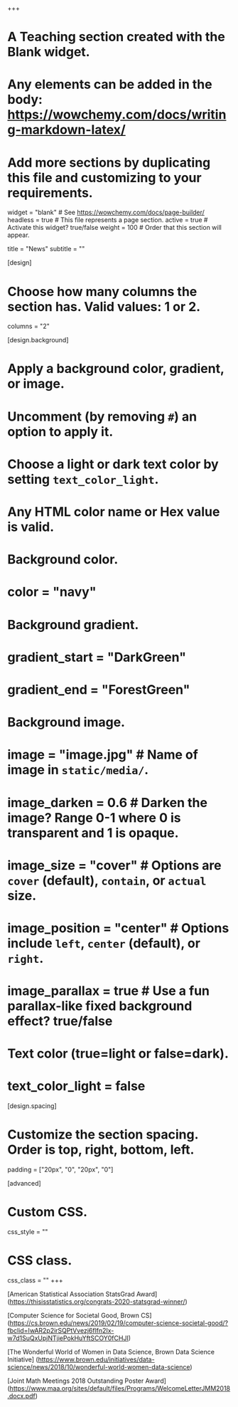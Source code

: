 +++
# A Teaching section created with the Blank widget.
# Any elements can be added in the body: https://wowchemy.com/docs/writing-markdown-latex/
# Add more sections by duplicating this file and customizing to your requirements.

widget = "blank"  # See https://wowchemy.com/docs/page-builder/
headless = true  # This file represents a page section.
active = true  # Activate this widget? true/false
weight = 100  # Order that this section will appear.

title = "News"
subtitle = ""

[design]
  # Choose how many columns the section has. Valid values: 1 or 2.
  columns = "2"

[design.background]
  # Apply a background color, gradient, or image.
  #   Uncomment (by removing `#`) an option to apply it.
  #   Choose a light or dark text color by setting `text_color_light`.
  #   Any HTML color name or Hex value is valid.

  # Background color.
  # color = "navy"
  
  # Background gradient.
  # gradient_start = "DarkGreen"
  # gradient_end = "ForestGreen"
  
  # Background image.
  # image = "image.jpg"  # Name of image in `static/media/`.
  # image_darken = 0.6  # Darken the image? Range 0-1 where 0 is transparent and 1 is opaque.
  # image_size = "cover"  #  Options are `cover` (default), `contain`, or `actual` size.
  # image_position = "center"  # Options include `left`, `center` (default), or `right`.
  # image_parallax = true  # Use a fun parallax-like fixed background effect? true/false
  
  # Text color (true=light or false=dark).
  # text_color_light = false

[design.spacing]
  # Customize the section spacing. Order is top, right, bottom, left.
  padding = ["20px", "0", "20px", "0"]

[advanced]
 # Custom CSS. 
 css_style = ""
 
 # CSS class.
 css_class = ""
+++

[American Statistical Association StatsGrad Award] (https://thisisstatistics.org/congrats-2020-statsgrad-winner/)

[Computer Science for Societal Good, Brown CS] (https://cs.brown.edu/news/2019/02/19/computer-science-societal-good/?fbclid=IwAR2p2irSQPtVvezj6flfn2Ix-w7d1SuQxUpjNTjiePokHuYftSCOY0fCHJI)

[The Wonderful World of Women in Data Science, Brown Data Science Initiative] (https://www.brown.edu/initiatives/data-science/news/2018/10/wonderful-world-women-data-science)

[Joint Math Meetings 2018 Outstanding Poster Award] (https://www.maa.org/sites/default/files/Programs/WelcomeLetterJMM2018.docx.pdf)
